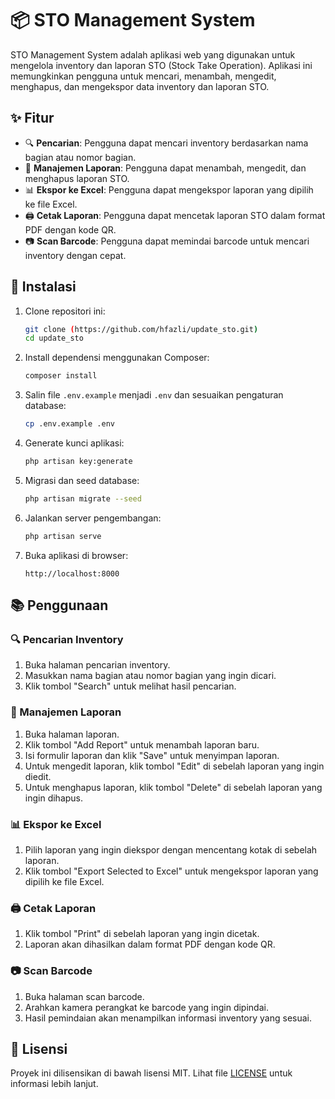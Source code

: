 # 📦 STO Management System

STO Management System adalah aplikasi web yang digunakan untuk mengelola inventory dan laporan STO (Stock Take Operation). Aplikasi ini memungkinkan pengguna untuk mencari, menambah, mengedit, menghapus, dan mengekspor data inventory dan laporan STO.

## ✨ Fitur

- 🔍 **Pencarian**: Pengguna dapat mencari inventory berdasarkan nama bagian atau nomor bagian.
- 📝 **Manajemen Laporan**: Pengguna dapat menambah, mengedit, dan menghapus laporan STO.
- 📊 **Ekspor ke Excel**: Pengguna dapat mengekspor laporan yang dipilih ke file Excel.
- 🖨️ **Cetak Laporan**: Pengguna dapat mencetak laporan STO dalam format PDF dengan kode QR.
- 📷 **Scan Barcode**: Pengguna dapat memindai barcode untuk mencari inventory dengan cepat.

## 🚀 Instalasi

1. Clone repositori ini:

   ```sh
   git clone (https://github.com/hfazli/update_sto.git)
   cd update_sto
   ```

2. Install dependensi menggunakan Composer:

   ```sh
   composer install
   ```

3. Salin file `.env.example` menjadi `.env` dan sesuaikan pengaturan database:

   ```sh
   cp .env.example .env
   ```

4. Generate kunci aplikasi:

   ```sh
   php artisan key:generate
   ```

5. Migrasi dan seed database:

   ```sh
   php artisan migrate --seed
   ```

6. Jalankan server pengembangan:

   ```sh
   php artisan serve
   ```

7. Buka aplikasi di browser:

   ```
   http://localhost:8000
   ```

## 📚 Penggunaan

### 🔍 Pencarian Inventory

1. Buka halaman pencarian inventory.
2. Masukkan nama bagian atau nomor bagian yang ingin dicari.
3. Klik tombol "Search" untuk melihat hasil pencarian.

### 📝 Manajemen Laporan

1. Buka halaman laporan.
2. Klik tombol "Add Report" untuk menambah laporan baru.
3. Isi formulir laporan dan klik "Save" untuk menyimpan laporan.
4. Untuk mengedit laporan, klik tombol "Edit" di sebelah laporan yang ingin diedit.
5. Untuk menghapus laporan, klik tombol "Delete" di sebelah laporan yang ingin dihapus.

### 📊 Ekspor ke Excel

1. Pilih laporan yang ingin diekspor dengan mencentang kotak di sebelah laporan.
2. Klik tombol "Export Selected to Excel" untuk mengekspor laporan yang dipilih ke file Excel.

### 🖨️ Cetak Laporan

1. Klik tombol "Print" di sebelah laporan yang ingin dicetak.
2. Laporan akan dihasilkan dalam format PDF dengan kode QR.

### 📷 Scan Barcode

1. Buka halaman scan barcode.
2. Arahkan kamera perangkat ke barcode yang ingin dipindai.
3. Hasil pemindaian akan menampilkan informasi inventory yang sesuai.

## 📄 Lisensi

Proyek ini dilisensikan di bawah lisensi MIT. Lihat file [LICENSE](LICENSE) untuk informasi lebih lanjut.
